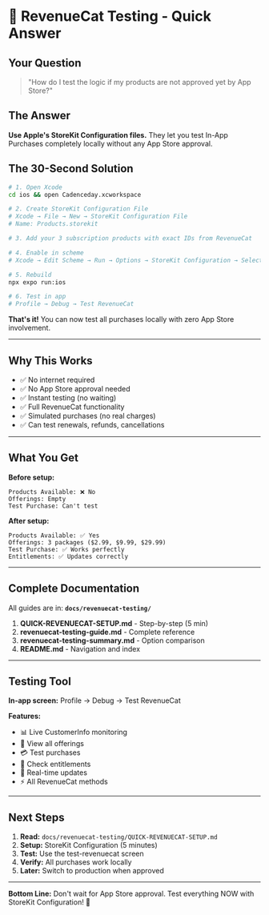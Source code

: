 # 🚀 RevenueCat Testing - Quick Answer

## Your Question

> "How do I test the logic if my products are not approved yet by App Store?"

## The Answer

**Use Apple's StoreKit Configuration files.** They let you test In-App Purchases completely locally without any App Store approval.

## The 30-Second Solution

```bash
# 1. Open Xcode
cd ios && open Cadenceday.xcworkspace

# 2. Create StoreKit Configuration File
# Xcode → File → New → StoreKit Configuration File
# Name: Products.storekit

# 3. Add your 3 subscription products with exact IDs from RevenueCat

# 4. Enable in scheme
# Xcode → Edit Scheme → Run → Options → StoreKit Configuration → Select file

# 5. Rebuild
npx expo run:ios

# 6. Test in app
# Profile → Debug → Test RevenueCat
```

**That's it!** You can now test all purchases locally with zero App Store involvement.

---

## Why This Works

- ✅ No internet required
- ✅ No App Store approval needed
- ✅ Instant testing (no waiting)
- ✅ Full RevenueCat functionality
- ✅ Simulated purchases (no real charges)
- ✅ Can test renewals, refunds, cancellations

---

## What You Get

**Before setup:**

```
Products Available: ❌ No
Offerings: Empty
Test Purchase: Can't test
```

**After setup:**

```
Products Available: ✅ Yes
Offerings: 3 packages ($2.99, $9.99, $29.99)
Test Purchase: ✅ Works perfectly
Entitlements: ✅ Updates correctly
```

---

## Complete Documentation

All guides are in: **`docs/revenuecat-testing/`**

1. **QUICK-REVENUECAT-SETUP.md** - Step-by-step (5 min)
2. **revenuecat-testing-guide.md** - Complete reference
3. **revenuecat-testing-summary.md** - Option comparison
4. **README.md** - Navigation and index

---

## Testing Tool

**In-app screen:** Profile → Debug → Test RevenueCat

**Features:**

- 📊 Live CustomerInfo monitoring
- 🛒 View all offerings
- 💳 Test purchases
- 🎫 Check entitlements
- 🔄 Real-time updates
- ⚡️ All RevenueCat methods

---

## Next Steps

1. **Read:** `docs/revenuecat-testing/QUICK-REVENUECAT-SETUP.md`
2. **Setup:** StoreKit Configuration (5 minutes)
3. **Test:** Use the test-revenuecat screen
4. **Verify:** All purchases work locally
5. **Later:** Switch to production when approved

---

**Bottom Line:** Don't wait for App Store approval. Test everything NOW with StoreKit Configuration! 🎉
